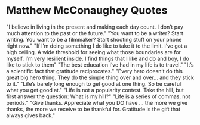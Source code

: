 # Matthew McConaughey Quotes
"I believe in living in the present and making each day count. I don’t pay much attention to the past or the future."
"You want to be a writer? Start writing. You want to be a filmmaker? Start shooting stuff on your phone right now."
"If I’m doing something I do like to take it to the limit. I’ve got a high ceiling. A wide threshold for seeing what those boundaries are for myself. I’m very resilient inside. I find things that I like and do and boy, I do like to stick to them"
"The best education I’ve had in my life is to travel."
"It’s a scientific fact that gratitude reciprocates."
"Every hero doesn’t do this great big hero thing. They do the simple thing over and over… and they stick to it."
"Life’s barely long enough to get good at one thing. So be careful what you get good at."
"Life is not a popularity contest. Take the hill, but first answer the question: What is my hill?"
"Life is a series of commas, not periods."
"Give thanks. Appreciate what you DO have … the more we give thanks, the more we receive to be thankful for. Gratitude is the gift that always gives back."
